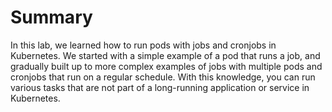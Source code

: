 # Summary

In this lab, we learned how to run pods with jobs and cronjobs in Kubernetes. We started with a simple example of a pod that runs a job, and gradually built up to more complex examples of jobs with multiple pods and cronjobs that run on a regular schedule. With this knowledge, you can run various tasks that are not part of a long-running application or service in Kubernetes.
